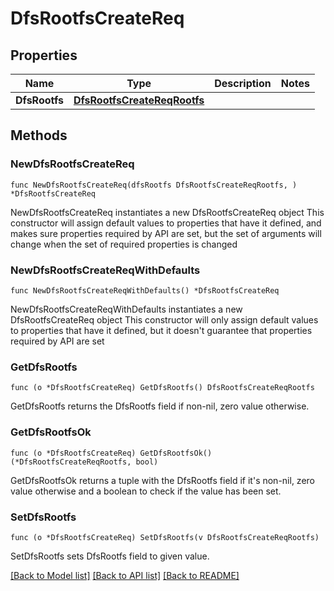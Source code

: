 # DfsRootfsCreateReq

## Properties

Name | Type | Description | Notes
------------ | ------------- | ------------- | -------------
**DfsRootfs** | [**DfsRootfsCreateReqRootfs**](DfsRootfsCreateReqRootfs.md) |  | 

## Methods

### NewDfsRootfsCreateReq

`func NewDfsRootfsCreateReq(dfsRootfs DfsRootfsCreateReqRootfs, ) *DfsRootfsCreateReq`

NewDfsRootfsCreateReq instantiates a new DfsRootfsCreateReq object
This constructor will assign default values to properties that have it defined,
and makes sure properties required by API are set, but the set of arguments
will change when the set of required properties is changed

### NewDfsRootfsCreateReqWithDefaults

`func NewDfsRootfsCreateReqWithDefaults() *DfsRootfsCreateReq`

NewDfsRootfsCreateReqWithDefaults instantiates a new DfsRootfsCreateReq object
This constructor will only assign default values to properties that have it defined,
but it doesn't guarantee that properties required by API are set

### GetDfsRootfs

`func (o *DfsRootfsCreateReq) GetDfsRootfs() DfsRootfsCreateReqRootfs`

GetDfsRootfs returns the DfsRootfs field if non-nil, zero value otherwise.

### GetDfsRootfsOk

`func (o *DfsRootfsCreateReq) GetDfsRootfsOk() (*DfsRootfsCreateReqRootfs, bool)`

GetDfsRootfsOk returns a tuple with the DfsRootfs field if it's non-nil, zero value otherwise
and a boolean to check if the value has been set.

### SetDfsRootfs

`func (o *DfsRootfsCreateReq) SetDfsRootfs(v DfsRootfsCreateReqRootfs)`

SetDfsRootfs sets DfsRootfs field to given value.



[[Back to Model list]](../README.md#documentation-for-models) [[Back to API list]](../README.md#documentation-for-api-endpoints) [[Back to README]](../README.md)


